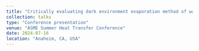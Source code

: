 ```yaml
---
title: "Critically evaluating dark environment evaporation method of water enthalpy characterization"
collection: talks
type: "Conference presentation"
venue: "ASME Summer Heat Transfer Conference"
date: 2024-07-16
location: "Anaheim, CA, USA"
---
```


